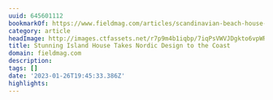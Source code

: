```yaml
---
uuid: 645601112
bookmarkOf: https://www.fieldmag.com/articles/scandinavian-beach-house-villa-vassdal-gothenburg-sweden
category: article
headImage: http://images.ctfassets.net/r7p9m4b1iqbp/7iqPsVWVJDgkto6vpWRS0m/4acc0197eec9196f7fae80b1ddb1ea4f/Villa-Vassdal-Cabin-Sweden-Thumb.jpg?w=1000
title: Stunning Island House Takes Nordic Design to the Coast
domain: fieldmag.com
description:
tags: []
date: '2023-01-26T19:45:33.386Z'
highlights:
---
```




